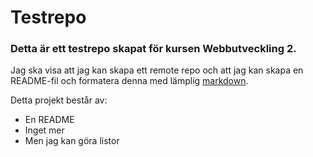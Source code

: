 # Testrepo

### Detta är ett testrepo skapat för kursen Webbutveckling 2.

Jag ska visa att jag kan skapa ett remote repo och att jag kan skapa en README-fil och formatera denna med lämplig [markdown](https://github.com/adam-p/markdown-here/wiki/Markdown-Cheatsheet). 

Detta projekt består av:
+ En README
+ Inget mer
+ Men jag kan göra listor
